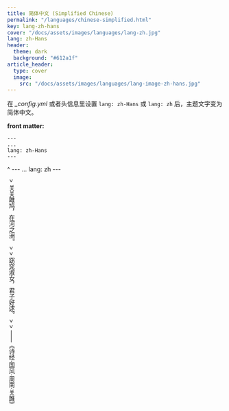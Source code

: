 ```yaml
---
title: 简体中文 (Simplified Chinese)
permalink: "/languages/chinese-simplified.html"
key: lang-zh-hans
cover: "/docs/assets/images/languages/lang-zh.jpg"
lang: zh-Hans
header:
  theme: dark
  background: "#612a1f"
article_header:
  type: cover
  image:
    src: "/docs/assets/images/languages/lang-image-zh-hans.jpg"
---
```


在 *_config.yml* 或者头信息里设置 `lang: zh-Hans` 或 `lang: zh` 后，主题文字变为简体中文。

<!--more-->

<style>
  .page__header .header__brand path {
    fill: rgba(255, 255, 255, .95);
  }
</style>

**front matter:**

    ---
    ...
    lang: zh-Hans
    ---
^
    ---
    ...
    lang: zh
    ---

<div style="writing-mode: vertical-rl;" markdown="1">
> 关关雎鸠，在河之洲。
>
> 窈窕淑女，君子好逑。
>
> ——《诗经·国风·周南·关雎》
<div>